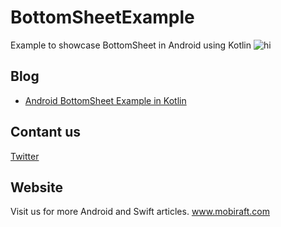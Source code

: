 # BottomSheetExample
Example to showcase BottomSheet in Android using Kotlin
![hi](https://mobiraft.com/wp-content/uploads/2020/06/ezgif.com-resize-2.gif)
<h2>Blog</h2>
<ul>
<li><a href="https://mobiraft.com/android/android-bottomsheet-example-in-kotlin/" rel="nofollow">Android BottomSheet Example in Kotlin</a></li>
 
</ul>

<h2>Contant us</h2>

<a href="https://twitter.com/mobiraft" rel="nofollow">Twitter</a>


<h2>Website</h2>

Visit us for more Android and Swift articles.
<a href="http://www.mobiraft.com/" rel="nofollow">www.mobiraft.com</a>



